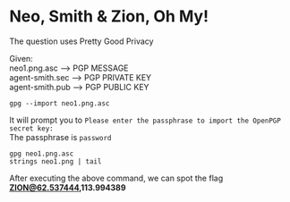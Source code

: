 # Neo, Smith & Zion, Oh My!
The question uses Pretty Good Privacy

Given:\
neo1.png.asc --> PGP MESSAGE\
agent-smith.sec --> PGP PRIVATE KEY\
agent-smith.pub --> PGP PUBLIC KEY

```shell
gpg --import neo1.png.asc
```

It will prompt you to `Please enter the passphrase to import the OpenPGP secret key:`\
The passphrase is `password`

```shell
gpg neo1.png.asc
strings neo1.png | tail
```
After executing the above command, we can spot the flag **ZION@62.537444,113.994389**
